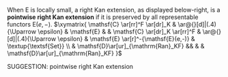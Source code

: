 
When $\mathsf{E}$ is locally small, a right Kan extension, as displayed below-right, is a **pointwise right Kan extension** if it is preserved by all representable functors $\mathsf{E}(e,-)$.
$\xymatrix{ \mathsf{C} \ar[rr]^F \ar[dr]_K & \ar@{}[d]|(.4){\Uparrow \epsilon} & \mathsf{E} & & \mathsf{C} \ar[dr]_K \ar[rr]^F  &  \ar@{}[d]|(.4){\Uparrow \epsilon} & \mathsf{E} \ar[r]^-{\mathsf{E}(e,-)} & \textup{\textsf{Set}}   \\ & \mathsf{D}\ar[ur]_{\mathrm{Ran}_KF} &&  & & \mathsf{D}\ar[ur]_{\mathrm{Ran}_KF} }$


SUGGESTION: pointwise right Kan extension